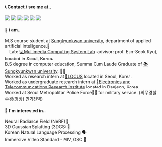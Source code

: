#### 📞 Contact / see me at..
<a href="https://github.com/jaeyeol816" target="_blank"><img src="https://img.shields.io/badge/jaeyeol816@gmail.com-EA4335?style=flat-square&logo=Gmail&logoColor=FFFFFF"/></a>
<a href="https://github.com/jaeyeol816" target="_blank"><img src="https://img.shields.io/badge/jaychoi@skku.edu-30B980?style=flat-square&logo=Minutemailer&logoColor=FFFFFF"/></a>
<a href="https://www.linkedin.com/in/jaeyeol-choi-ab53572b9/" target="_blank"><img src="https://img.shields.io/badge/LinkedIn-0A66C2?style=flat-square&logo=LinkedIn&logoColor=FFFFFF"/></a>
<a href="https://www.instagram.com/jae._ye0l" target="_blank"><img src="https://img.shields.io/badge/Instagram-E4405F?style=flat-square&logo=instagram&logoColor=FFFFFF"/></a>
<a href="https://scholar.google.com/citations?user=47W78_0AAAAJ" target="_blank"><img src="https://img.shields.io/badge/Google Scholar-4285F4?stype=flat-square&logo=googlescholar&logoColor=FFFFFF"/></a>
<a href="https://jaeyeol816.github.io/" target="_blank"><img src="https://img.shields.io/badge/Blog-09B3AF?style=flat-square&logo=storyblok&logoColor=FFFFFF"/></a>


#### 💁 I am..
M.S course student at [Sungkyunkwan university](https://www.skku.edu/eng/index.do), department of applied artificial intelligence.🤖<br>
&emsp;Lab: [💻Multimedia Computing System Lab](http://mcsl.skku.edu) (advisor: prof. Eun-Seok Ryu), located in Seoul, Korea. <br>
B.S degree in computer education, Summa Cum Laude Graduate of [📚Sungkyunkwan university](https://www.skku.edu/eng/index.do). 👨‍🎓<br>
Worked as research intern at [📌LOCUS](https://locus.com/) located in Seoul, Korea.  <br>
Worked as undergraduate research intern at  [🏢Electronics and Telecommunications Research Institute](https://www.etri.re.kr/eng/main/main.etri) located in Daejeon, Korea.<br>
Worked at Seoul Metropolitan Police Force👮‍♀️ for military service. (의무경찰 수경(병장) 만기전역)
<br>

#### 🚀 I'm interested in..
Neural Radiance Field (NeRF) 🧠 <br>
3D Gaussian Splatting (3DGS) 🎈 <br>
Korean Natural Language Processing 🗣️ <br>
Immersive Video Standard - MIV, GSC 🎥 <br>
